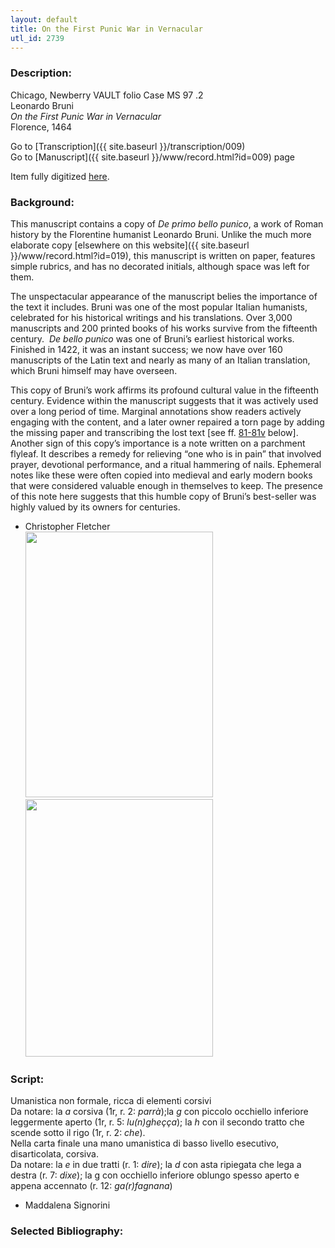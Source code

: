 ```yaml
---
layout: default
title: On the First Punic War in Vernacular
utl_id: 2739
---
```


###  Description:

Chicago, Newberry VAULT folio Case MS 97 .2<br>
Leonardo Bruni<br>
_On the First Punic War in Vernacular_<br>
Florence, 1464

Go to [Transcription]({{ site.baseurl }}/transcription/009)<br>
Go to [Manuscript]({{ site.baseurl }}/www/record.html?id=009) page 

Item fully digitized [here](https://collections.newberry.org/asset-management/2KXJ8Z9UGO3X).

###  Background:

This manuscript contains a copy of _De primo bello punico_, a work of Roman history by the Florentine humanist Leonardo Bruni. Unlike the much more elaborate copy [elsewhere on this website]({{ site.baseurl }}/www/record.html?id=019), this manuscript is written on paper, features simple rubrics, and has no decorated initials, although space was left for them.

The unspectacular appearance of the manuscript belies the importance of the text it includes. Bruni was one of the most popular Italian humanists, celebrated for his historical writings and his translations. Over 3,000 manuscripts and 200 printed books of his works survive from the fifteenth century.  _De bello punico_ was one of Bruni’s earliest historical works. Finished in 1422, it was an instant success; we now have over 160 manuscripts of the Latin text and nearly as many of an Italian translation, which Bruni himself may have overseen.

This copy of Bruni’s work affirms its profound cultural value in the fifteenth century. Evidence within the manuscript suggests that it was actively used over a long period of time. Marginal annotations show readers actively engaging with the content, and a later owner repaired a torn page by adding the missing paper and transcribing the lost text [see ff. <a id="href=#bruni">[81-81v](#bruni>81-81v</a)</a> below]. Another sign of this copy’s importance is a note written on a parchment flyleaf. It describes a remedy for relieving “one who is in pain” that involved prayer, devotional performance, and a ritual hammering of nails. Ephemeral notes like these were often copied into medieval and early modern books that were considered valuable enough in themselves to keep. The presence of this note here suggests that this humble copy of Bruni’s best-seller was highly valued by its owners for centuries.
-  Christopher Fletcher<br>
<a href="{{ site.baseurl }}/www/images/case_ms_97_2_166_o2_1.jpg" target="_top"><img alt="" id="bruni" src="{{ site.baseurl }}/www/images/case_ms_97_2_166_o2_1.jpg" style="width: 300px; height: 425px;" /></a>      <a href="{{ site.baseurl }}/www/images/case_ms_97_2_167_o2.jpg" target="_top"><img alt="" src="{{ site.baseurl }}/www/images/case_ms_97_2_167_o2.jpg" style="width: 300px; height: 412px;" /></a>

###  Script:

Umanistica non formale, ricca di elementi corsivi<br>
Da notare: la _a_ corsiva (1r, r. 2: _parrà_);la _g_ con piccolo occhiello inferiore leggermente aperto (1r, r. 5: _lu(n)gheçça_); la _h_ con il secondo tratto che scende sotto il rigo (1r, r. 2: _che_).<br>
Nella carta finale una mano umanistica di basso livello esecutivo, disarticolata, corsiva.<br>
Da notare: la _e_ in due tratti (r. 1: _dire_); la _d_ con asta ripiegata che lega a destra (r. 7: _dixe_); la g con occhiello inferiore oblungo spesso aperto e appena accennato (r. 12: _ga(r)fagnana_)<br>
- Maddalena Signorini

###  Selected Bibliography:



